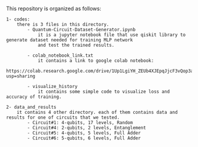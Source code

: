 This repository is organized as follows:

    1- codes:
        there is 3 files in this directory.
            - Quantum-Circuit-Dataset-Generator.ipynb
                it is a jupyter notebook file that use qiskit library to generate dataset needed for training MLP network
                and test the trained results.

            - colab_notebook_link.txt
                it contains a link to google colab notebook:
                    https://colab.research.google.com/drive/1Up1LgiYH_ZEUb4XJEpqJjcF3vQop3aZG?usp=sharing

            - visualize_history
                it contains some simple code to visualize loss and accuracy of training.
    
    2- data_and_results
        it contains 4 other directory. each of them contains data and results for one of circuits that we tested.
            - Circuit#1: 4-qubits, 17 levels, Random
            - Circuit#4: 2-qubits, 2 levels, Entanglement
            - Circuit#5: 4-qubits, 5 levels, Full Adder
            - Circuit#6: 5-qubits, 6 levels, Full Adder
